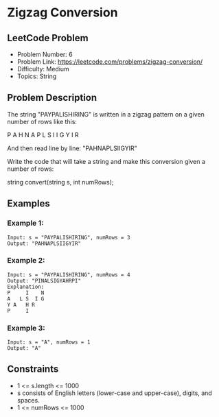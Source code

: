 # Zigzag Conversion

## LeetCode Problem
- Problem Number: 6
- Problem Link: https://leetcode.com/problems/zigzag-conversion/
- Difficulty: Medium
- Topics: String

## Problem Description
The string "PAYPALISHIRING" is written in a zigzag pattern on a given number of rows like this:

P   A   H   N
A P L S I I G
Y   I   R

And then read line by line: "PAHNAPLSIIGYIR"

Write the code that will take a string and make this conversion given a number of rows:

string convert(string s, int numRows);

## Examples

### Example 1:
```
Input: s = "PAYPALISHIRING", numRows = 3
Output: "PAHNAPLSIIGYIR"
```

### Example 2:
```
Input: s = "PAYPALISHIRING", numRows = 4
Output: "PINALSIGYAHRPI"
Explanation:
P     I    N
A   L S  I G
Y A   H R
P     I
```

### Example 3:
```
Input: s = "A", numRows = 1
Output: "A"
```

## Constraints
- 1 <= s.length <= 1000
- s consists of English letters (lower-case and upper-case), digits, and spaces.
- 1 <= numRows <= 1000
